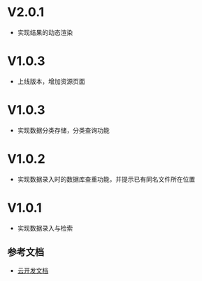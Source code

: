 # V2.0.1
- 实现结果的动态渲染
# V1.0.3
- 上线版本，增加资源页面
# V1.0.3
- 实现数据分类存储，分类查询功能
# V1.0.2
- 实现数据录入时的数据库查重功能，并提示已有同名文件所在位置

# V1.0.1
- 实现数据录入与检索



## 参考文档

- [云开发文档](https://developers.weixin.qq.com/miniprogram/dev/wxcloud/basis/getting-started.html)

